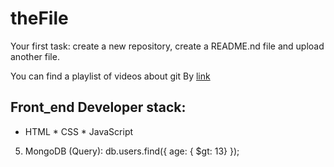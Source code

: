 # theFile
Your first task: create a new repository, create a README.nd file and upload another file.

You can find a playlist of videos about git By [link](https://www.youtube.com/watch?v=KnINsmXT9_c)

## Front_end Developer stack:

* HTML
﻿﻿* CSS
﻿﻿* JavaScript
5. MongoDB (Query):
db.users.find({ age: { $gt: 13} });

